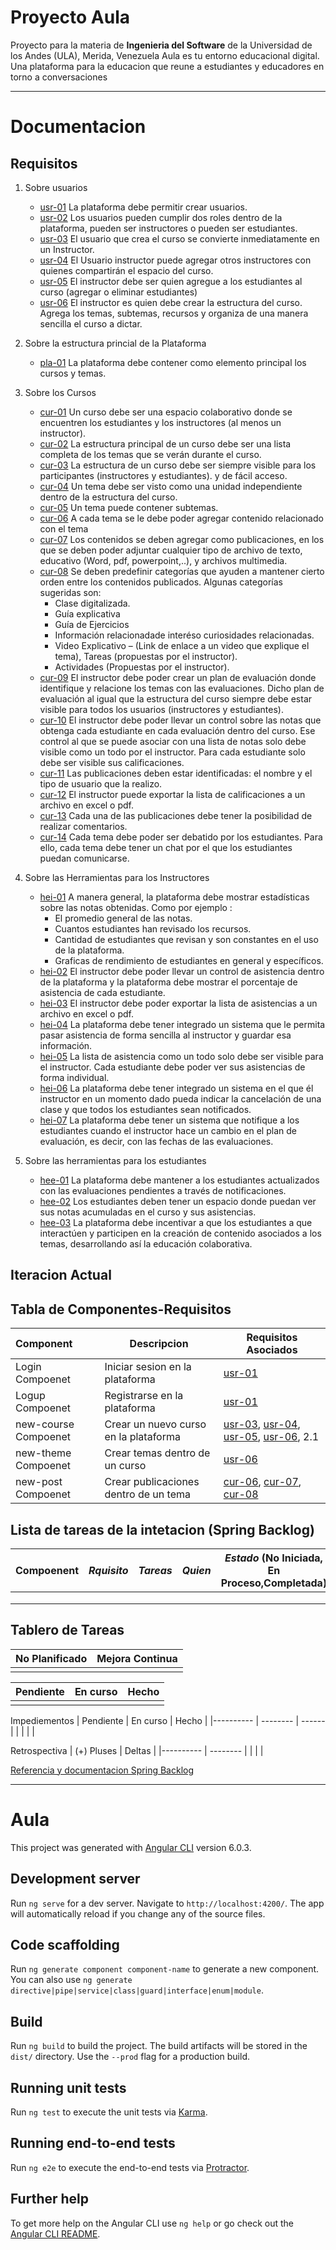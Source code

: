  # Proyecto Aula
 Proyecto para la materia de **Ingenieria del Software**  de la Universidad de los Andes (ULA), Merida, Venezuela
 Aula es tu entorno educacional digital. Una plataforma para la educacion que reune a estudiantes y educadores en torno a conversaciones
 ***
  # Documentacion
  ## Requisitos
  1. Sobre usuarios
     - [usr-01]() La plataforma debe permitir crear usuarios.
     - [usr-02]() Los usuarios pueden cumplir dos roles dentro de la plataforma, pueden ser instructores o pueden ser estudiantes. 
     - [usr-03]() El usuario que crea el curso se convierte inmediatamente en un Instructor.
     - [usr-04]() El Usuario instructor puede agregar otros instructores con quienes compartirán el espacio del curso. 
     - [usr-05]() El instructor debe ser quien agregue a los estudiantes al curso (agregar o eliminar estudiantes) 
     - [usr-06]() El instructor es quien debe crear la estructura del curso. Agrega los temas, subtemas, recursos y organiza de una manera sencilla el curso a dictar. 

 2. Sobre la estructura princial de la Plataforma
    - [pla-01]() La plataforma debe contener como elemento principal los cursos y temas.
 3. Sobre los Cursos
    - [cur-01]() Un curso debe ser una espacio colaborativo donde se encuentren los estudiantes y los instructores  (al menos un instructor). 
    - [cur-02]() La estructura principal de un curso debe ser una lista completa de los temas que se verán durante el curso. 
    - [cur-03]() La estructura de un curso debe ser siempre visible para los participantes (instructores y estudiantes). y de fácil acceso. 
    - [cur-04]() Un tema debe ser visto como una unidad independiente dentro de la estructura del curso. 
    - [cur-05]() Un tema puede contener subtemas.
    - [cur-06]() A cada tema se le debe poder agregar contenido relacionado con el tema
    - [cur-07]() Los contenidos se deben agregar como publicaciones, en los que se deben poder adjuntar cualquier tipo de archivo de texto, educativo (Word, pdf, powerpoint,..), y archivos multimedia. 
    - [cur-08]() Se deben predefinir categorías que ayuden a mantener cierto orden entre los contenidos publicados. Algunas categorías sugeridas son:
        * Clase digitalizada.
        * Guía explicativa
        * Guía de Ejercicios 
        * Información relacionadade interéso curiosidades relacionadas.
        * Video Explicativo – (Link de enlace a un video que explique el tema), Tareas (propuestas por el instructor).
        * Actividades (Propuestas por el instructor).
    - [cur-09]() El instructor debe poder crear un plan de evaluación donde identifique y relacione los temas con las evaluaciones. Dicho plan de evaluación al igual que la estructura del curso siempre debe estar visible para todos los usuarios (instructores y estudiantes).
    - [cur-10]() El instructor debe poder llevar un control sobre las notas que obtenga cada estudiante en cada evaluación dentro del curso. Ese control al que se puede asociar con una lista de notas solo debe visible como un todo por el instructor. Para cada estudiante solo debe ser visible sus calificaciones. 
    - [cur-11]() Las publicaciones deben estar identificadas: el nombre y el tipo de usuario que la realizo. 
    - [cur-12]() El instructor puede exportar la lista de calificaciones a un archivo en excel o pdf. 
    - [cur-13]() Cada una de las publicaciones debe tener la posibilidad de realizar comentarios. 
    - [cur-14]() Cada tema debe poder ser debatido por los estudiantes. Para ello, cada tema debe tener un chat por el que los estudiantes puedan comunicarse. 
    
 4. Sobre las Herramientas para los Instructores
    - [hei-01]() A manera general, la plataforma debe mostrar estadísticas sobre las notas obtenidas. Como por ejemplo : 
        * El promedio general de las notas.
        * Cuantos estudiantes han revisado los recursos.
        * Cantidad de estudiantes que revisan y son constantes en el uso de la plataforma.
        * Graficas de rendimiento de estudiantes en general y específicos.
    - [hei-02]() El instructor debe poder llevar un control de asistencia dentro de la plataforma y la plataforma debe mostrar el porcentaje de asistencia de cada estudiante. 
    - [hei-03]() El instructor debe poder exportar la lista de asistencias a un archivo en excel o pdf. 
    - [hei-04]() La plataforma debe tener integrado un sistema que le permita pasar asistencia de forma sencilla al instructor y guardar esa información. 
    - [hei-05]() La lista de asistencia como un todo solo debe ser visible para el instructor. Cada estudiante debe poder ver sus asistencias de forma individual. 
    - [hei-06]() La plataforma debe tener integrado un sistema en el que él instructor en un momento dado pueda indicar la cancelación de una clase y que todos los estudiantes sean notificados. 
    - [hei-07]() La plataforma debe tener un sistema que notifique a los estudiantes cuando el instructor hace un cambio en el plan de evaluación, es decir, con las fechas de las evaluaciones. 

5. Sobre las herramientas para los estudiantes
   - [hee-01]() La plataforma debe mantener a los estudiantes actualizados con las evaluaciones pendientes a través de notificaciones. 
   - [hee-02]() Los estudiantes deben tener un espacio donde puedan ver sus notas acumuladas en el curso y sus asistencias.
   - [hee-03]() La plataforma debe incentivar a que los estudiantes a que interactúen y participen en la creación de contenido asociados a los temas, desarrollando así la educación colaborativa.

## Iteracion Actual
## Tabla de Componentes-Requisitos
| Component | Descripcion | Requisitos Asociados |
| :--------- | -------------------- | --- |
|  Login Compoenet | Iniciar sesion en la plataforma   | [usr-01]()  |        
|  Logup Compoenet | Registrarse en la plataforma   | [usr-01]()  | 
|  new-course Compoenet | Crear un nuevo curso en la plataforma   | [usr-03](), [usr-04](), [usr-05](), [usr-06](), 2.1  | 
|  new-theme Compoenet | Crear temas dentro de un curso   | [usr-06]() | 
|  new-post Compoenet | Crear publicaciones dentro de un tema   |  [cur-06](), [cur-07](), [cur-08]() | 


## Lista de tareas de la intetacion (Spring Backlog)

  | Compoenent | *Rquisito*       | *Tareas* | *Quien*  | *Estado* (No Iniciada, En Proceso,Completada) |
  | ---------- | ---------------- |:--------:| :------- | --------------------------------------------- |
  |    |     |    |    |
  |    |     |    |    |
  |    |     |    |    |
    
    
## Tablero de Tareas
| No Planificado | Mejora Continua      |
| -------------- | -------------------- |
|  |  |

| Pendiente | En curso | Hecho  |
|---------- | -------- | ------ |
|  |  |  |

Impediementos
| Pendiente | En curso | Hecho  |
|---------- | -------- | ------ |
|  |  |  |

Retrospectiva
| (+) Pluses | Deltas  |
|---------- | -------- |
|  |  |


  [Referencia y documentacion Spring Backlog](https://proyectosagiles.org/lista-tareas-iteracion-sprint-backlog/)


---

# Aula

This project was generated with [Angular CLI](https://github.com/angular/angular-cli) version 6.0.3.

## Development server

Run `ng serve` for a dev server. Navigate to `http://localhost:4200/`. The app will automatically reload if you change any of the source files.

## Code scaffolding

Run `ng generate component component-name` to generate a new component. You can also use `ng generate directive|pipe|service|class|guard|interface|enum|module`.

## Build

Run `ng build` to build the project. The build artifacts will be stored in the `dist/` directory. Use the `--prod` flag for a production build.

## Running unit tests

Run `ng test` to execute the unit tests via [Karma](https://karma-runner.github.io).

## Running end-to-end tests

Run `ng e2e` to execute the end-to-end tests via [Protractor](http://www.protractortest.org/).

## Further help

To get more help on the Angular CLI use `ng help` or go check out the [Angular CLI README](https://github.com/angular/angular-cli/blob/master/README.md).
